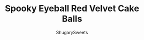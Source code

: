 ---
layout: ../../layouts/MarkdownPostLayout.astro
title: Spooky Eyeball Red Velvet Cake Balls
author: ShugarySweets
pubDate: 2019-01-15
description: "How fun are these Spooky Eyeball Red Velvet Cake Balls for this Halloween? Great for dessert, bake sales, and class parties!"
image_url: https://www.shugarysweets.com/wp-content/uploads/2019/10/untitledcakeball2.jpg
tags: ["Candy","American"]
calories: 308
protein: 1
carbohydrates: 63
fats: 6
fiber: 1
ingredients: ["1 box (16.5 oz) Red Velvet Cake mix, with ingredients to bake 13x9 cake","1 cup canned cream cheese frosting","2- 10 oz packages Ghirardelli white chocolate melting wafers","2 tubes of sparkly red gel","48 blood shot candy eyes"]
serves: 48
time: "1 hour"
prepTime: "1 hour"
instructions: ["Prepare cake according to package directions for a 13x9 baking dish. Allow to cool slightly.","Dump cake into a bowl, and crumble with your hands. Mix in the 1 cup of canned frosting.","Line a baking sheet with parchment paper. Using a 1 Tbsp cookie scoop, form about 48 cake balls.","Freeze cake ball for one hour (or more)!","When ready to dip, melt white chocolate according to package directions. Using a toothpick, press into cake ball and dunk in white chocolate. Tap on side of bowl to remove excess. Slide off of toothpick (using a second toothpick) and drop onto parchment paper.  Repeat for remaining cake balls.","Drizzle red gel on top of cake ball and press candy eye ball on top.","Store in airtight container in the refrigerator until ready to eat, up to 3 days for best flavor!"]
nutrition: ["308 calories","63 grams carbohydrates","2 milligrams cholesterol","6 grams fat","1 grams fiber","1 grams protein","3 grams saturated fat","115 milligrams sodium","42 grams sugar","0 grams trans fat","2 grams unsaturated fat"]
---